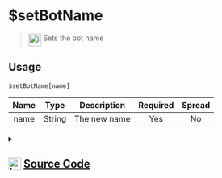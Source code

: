 # $setBotName
> <img align="top" src="https://upload.wikimedia.org/wikipedia/commons/thumb/e/e4/Infobox_info_icon.svg/160px-Infobox_info_icon.svg.png?20150409153300" alt="image" width="25" height="auto"> Sets the bot name
## Usage
```
$setBotName[name]
```
| Name | Type | Description | Required | Spread
| :---: | :---: | :---: | :---: | :---: |
name | String | The new name | Yes | No
<details>
<summary>
    
## <img align="top" src="https://cdn4.iconfinder.com/data/icons/iconsimple-logotypes/512/github-512.png" alt="image" width="25" height="auto">  [Source Code](https://github.com/tryforge/ForgeScript-V2/blob/main/src/native/setBotName.ts)
    
</summary>
    
```ts
import noop from "../functions/noop"
import { ArgType, NativeFunction, Return } from "../structures"

export default new NativeFunction({
    name: "$setBotName",
    version: "1.0.0",
    description: "Sets the bot name",
    brackets: true,
    unwrap: true,
    args: [
        {
            name: "name",
            description: "The new name",
            rest: false,
            required: true,
            type: ArgType.String
        }
    ],
    async execute(ctx, [ name ]) {
        return Return.success(
            !!(await ctx.client.user.setUsername(name).catch(noop))
        )
    },
})
```
    
</details>